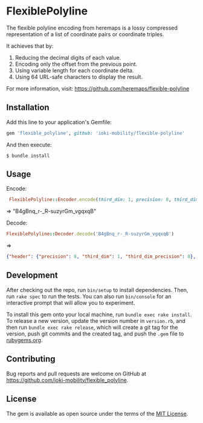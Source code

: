 # FlexiblePolyline

The flexible polyline encoding from heremaps is a lossy compressed representation of a list of coordinate pairs or coordinate triples.

It achieves that by:

   1. Reducing the decimal digits of each value.
   2. Encoding only the offset from the previous point.
   3. Using variable length for each coordinate delta.
   4. Using 64 URL-safe characters to display the result.

For more information, visit: https://github.com/heremaps/flexible-polyline

## Installation

Add this line to your application's Gemfile:

```ruby
gem 'flexible_polyline', github: 'ioki-mobility/flexible-polyline'
```

And then execute:

    $ bundle install

## Usage

Encode:
```ruby
 FlexiblePolyline::Encoder.encode(third_dim: 1, precision: 8, third_dim_precision: 8, positions: [[-96.628241002595274, 34.155307026461529, 228.390420353746407]])
```
=> 
"B4gBnq_r-_R-suzyrGm_vgqxqB"

Decode:
```ruby
FlexiblePolyline::Decoder.decode('B4gBnq_r-_R-suzyrGm_vgqxqB')
```

=> 
```json
{"header": {"precision": 8, "third_dim": 1, "third_dim_precision": 8}, "positions": [[-96.628241, 34.15530703, 228.39042035]]} 
```


## Development

After checking out the repo, run `bin/setup` to install dependencies. Then, run `rake spec` to run the tests. You can also run `bin/console` for an interactive prompt that will allow you to experiment.

To install this gem onto your local machine, run `bundle exec rake install`. To release a new version, update the version number in `version.rb`, and then run `bundle exec rake release`, which will create a git tag for the version, push git commits and the created tag, and push the `.gem` file to [rubygems.org](https://rubygems.org).

## Contributing

Bug reports and pull requests are welcome on GitHub at https://github.com/ioki-mobility/flexible_polyline.

## License

The gem is available as open source under the terms of the [MIT License](https://opensource.org/licenses/MIT).
